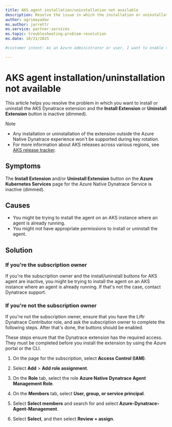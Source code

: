 ```yaml
---
title: AKS agent installation/uninstallation not available
description: Resolve the issue in which the installation or uninstallation option isn't available.
author: agrimayadav
ms.author: jarrettr 
ms.service: partner-services 
ms.topic: troubleshooting-problem-resolution  
ms.date: 10/21/2025

#customer intent: As an Azure administrator or user, I want to enable the install or uninstall button for the AKS agent.

---
```


# AKS agent installation/uninstallation not available

This article helps you resolve the problem in which you want to install or uninstall the AKS Dynatrace extension and the **Install Extension** or **Uninstall Extension** button is inactive (dimmed).  

> [!note]
>
> - Any installation or uninstallation of the extension outside the Azure Native Dynatrace experience won't be supported during key rotation.  
> - For more information about AKS releases across various regions, see [AKS release tracker](/azure/aks/release-tracker). 

## Symptoms

The **Install Extension** and/or **Uninstall Extension** button on the **Azure Kubernetes Services** page for the Azure Native Dynatrace Service is inactive (dimmed).  

## Causes

- You might be trying to install the agent on an AKS instance where an agent is already running. 
- You might not have appropriate permissions to install or uninstall the agent. 

## Solution  

### If you're the subscription owner 

If you're the subscription owner and the install/uninstall buttons for AKS agent are inactive, you might be trying to install the agent on an AKS instance where an agent is already running. If that's not the case, contact Dynatrace support. 

### If you're not the subscription owner

If you're not the subscription owner, ensure that you have the Liftr Dynatrace Contributor role, and ask the subscription owner to complete the following steps. After that's done, the buttons should be enabled. 

These steps ensure that the Dynatrace extension has the required access. They must be completed before you install the extension by using the Azure portal or the CLI.  
  
1. On the page for the subscription, select **Access Control (IAM)**. 

1. Select **Add** > **Add role assignment**. 

1. On the **Role** tab, select the role **Azure Native Dynatrace Agent Management Role**.  

1. On the **Members** tab, select **User, group, or service principal**. 

1. Select **Select members** and search for and select **Azure-Dynatrace-Agent-Management**.  

1. Select **Select**, and then select **Review + assign**. 

 

